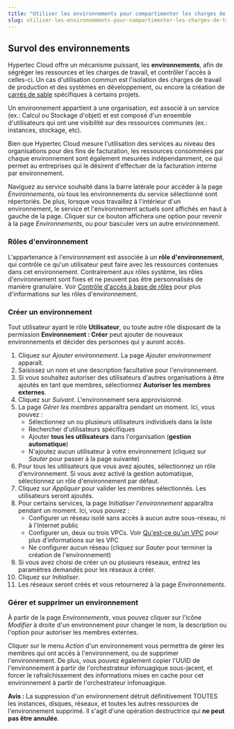 ```yaml
---
title: "Utiliser les environnements pour compartimenter les charges de travail et les utilisateurs"
slug: utiliser-les-environnements-pour-compartimenter-les-charges-de-travail-et-les-utilisateurs
---
```



## Survol des environnements

Hypertec Cloud offre un mécanisme puissant, les **environnements**, afin de ségréger les ressources et les charges de travail, et contrôler l'accès à celles-ci. Un cas d'utilisation commun est l'isolation des charges de travail de production et des systèmes en développement, ou encore la création de [carrés de sable](https://fr.wikipedia.org/wiki/Sandbox_%28s%C3%A9curit%C3%A9_informatique%29) spécifiques à certains projets.

Un environnement appartient à une organisation, est associé à un service (ex.: Calcul ou Stockage d'objet) et est composé d'un ensemble d'utilisateurs qui ont une visibilité sur des ressources communes (ex.: instances, stockage, etc).

Bien que Hypertec Cloud mesure l'utilisation des services au niveau des organisations pour des fins de facturation, les ressources consommées par chaque environnement sont également mesurées indépendamment, ce qui permet au entreprises qui le désirent d'effectuer de la facturation interne par environnement.

Naviguez au service souhaité dans la barre latérale pour accéder à la page *Environnements*, où tous les environnements du service sélectionné sont répertoriés. De plus, lorsque vous travaillez à l'intérieur d'un environnement, le service et l'environnement actuels sont affichés en haut à gauche de la page. Cliquer sur ce bouton affichera une option pour revenir à la page *Environnements*, ou pour basculer vers un autre environnement.

### Rôles d'environnement

L'appartenance à l'environnement est associée à un **rôle d'environnement**, qui contrôle ce qu'un utilisateur peut faire avec les ressources contenues dans cet environnement. Contrairement aux rôles système, les rôles d'environnement sont fixes et ne peuvent pas être personnalisés de manière granulaire.  Voir [Contrôle d'accès à base de rôles](../administration/rbac.md) pour plus d'informations sur les rôles d'environnement.

### Créer un environnement

Tout utilisateur ayant le rôle **Utilisateur**, ou toute autre rôle disposant de la permission **Environnement : Créer** peut ajouter de nouveaux environnements et décider des personnes qui y auront accès.

1. Cliquez sur *Ajouter environnement*. La page *Ajouter environnement* apparaît.
1. Saisissez un nom et une description facultative pour l'environnement.
1. Si vous souhaitez autoriser des utilisateurs d'autres organisations à être ajoutés en tant que membres, sélectionnez **Autoriser les membres externes**.
1. Cliquez sur *Suivant*. L'environnement sera approvisionné.
1. La page *Gérer les membres* apparaîtra pendant un moment. Ici, vous pouvez :
    - Sélectionnez un ou plusieurs utilisateurs individuels dans la liste
    - Rechercher d'utilisateurs spécifiques
    - Ajouter **tous les utilisateurs** dans l'organisation (**gestion automatique**)
    - N'ajoutez aucun utilisateur à votre environnement (cliquez sur *Sauter* pour passer à la page suivante)
1. Pour tous les utilisateurs que vous avez ajoutés, sélectionnez un rôle d'environnement. Si vous avez activé la gestion automatique, sélectionnez un rôle d'environnement par défaut.
1. Cliquez sur *Appliquer* pour valider les membres sélectionnés. Les utilisateurs seront ajoutés.
1. Pour certains services, la page *Initialiser l'environnement* apparaîtra pendant un moment. Ici, vous pouvez :
    - Configurer un réseau isolé sans accès à aucun autre sous-réseau, ni à l'Internet public
    - Configurer un, deux ou trois VPCs. Voir [Qu'est-ce qu'un VPC](what-is-a-vpc.md) pour plus d'informations sur les VPC
    - Ne configurer aucun réseau (cliquez sur *Sauter* pour terminer la création de l'environnement)
1. Si vous avez choisi de créer un ou plusieurs réseaux, entrez les paramètres demandés pour les réseaux à créer.
1. Cliquez sur *Initialiser*.
1. Les réseaux seront créés et vous retournerez à la page *Environnements*.

### Gérer et supprimer un environnement

À partir de la page *Environnements*, vous pouvez cliquer sur l'icône *Modifier* à droite d'un environnement pour changer le nom, la description ou l'option pour autoriser les membres externes.

Cliquer sur le menu *Action* d'un environnement vous permettra de gérer les membres qui ont accès à l'environnement, ou de supprimer l'environnement. De plus, vous pouvez également copier l'UUID de l'environnement à partir de l'orchestrateur infonuagique sous-jacent, et forcer le rafraîchissement des informations mises en cache pour cet environnement à partir de l'orchestrateur infonuagique.

**Avis :** La suppression d'un environnement détruit définitivement TOUTES les instances, disques, réseaux, et toutes les autres ressources de l'environnement supprimé. Il s'agit d'une opération destructrice qui **ne peut pas être annulée**.
